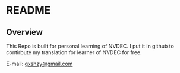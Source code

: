 # README

## Overview

This Repo is built for personal learning of NVDEC. I put it in github to contirbute my translation for learner of NVDEC for free.

E-mail: gxshzy@gmail.com
